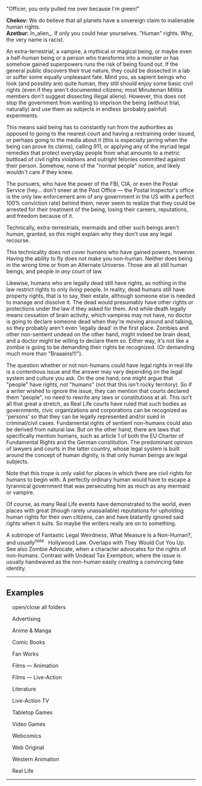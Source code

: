 "Officer, you only pulled me over because I'm green!"

**Chekov:** We do believe that all planets have a sovereign claim to inalienable human rights.  
**Azetbur:** In_alien_. If only you could hear yourselves. "Human" rights. Why, the very name is racist.

An extra-terrestrial, a vampire, a mythical or magical being, or maybe even a half-human being or a person who transforms into a monster or has somehow gained superpowers runs the risk of being found out. If the general public discovers their true nature, they could be dissected in a lab or suffer some equally unpleasant fate. Mind you, as sapient beings who look (and possibly are) quite human, they still should enjoy some basic civil rights (even if they aren't documented citizens; most Minuteman Militia members don't suggest dissecting illegal aliens). However, this does not stop the government from wanting to imprison the being (without trial, naturally) and use them as subjects in endless (probably painful) experiments.

This means said being has to constantly run from the authorities as opposed to going to the nearest court and having a restraining order issued, or perhaps going to the media about it (this is especially jarring when the being can prove its claims), calling 911, or applying any of the myriad legal remedies that protect everyday people from what amounts to a metric buttload of civil rights violations and outright felonies committed against their person. Somehow, none of the "normal people" notice, and likely wouldn't care if they knew.

The pursuers, who have the power of the FBI, CIA, or even the Postal Service (hey... don't sneer at the Post Office — the Postal Inspector's office is the only law enforcement arm of any government in the US with a perfect 100% conviction rate) behind them, never seem to realize that they could be arrested for their treatment of the being, losing their careers, reputations, and freedom because of it.

Technically, extra-terrestrials, mermaids and other such beings aren't _human_, granted, so _this_ might explain why they don't use any legal recourse.

This technicality does not cover humans who have gained powers, however. Having the ability to fly does not make you non-human. Neither does being in the wrong time or from an Alternate Universe. Those are all still human beings, and people in _any_ court of law.

Likewise, humans who are legally dead still have rights, as nothing in the law restrict rights to only _living_ people. In reality, dead humans still have property rights, that is to say, their estate, although someone else is needed to manage and dissolve it. The dead would presumably have other rights or protections under the law if they asked for them. And while death legally means cessation of brain activity, which vampires may not have, no doctor is going to declare someone dead when they're moving around and talking, so they probably aren't even 'legally dead' in the first place. Zombies and other non-sentient undead on the other hand, might indeed be brain dead, and a doctor might be willing to declare them so. Either way, it's not like a zombie is going to be demanding their rights be recognized. (Or demanding much more than "Braaains!!!").

The question whether or not non-humans could have legal rights in real life is a contentious issue and the answer may vary depending on the legal system and culture you ask. On the one hand, one might argue that "people" have rights, not "humans" (not that this isn't rocky territory). So if a writer wished to ignore the issue, they can mention that courts declared them "people", no need to rewrite any laws or constitutions at all. This isn't all that great a stretch, as Real Life courts have ruled that such bodies as governments, civic organizations and corporations can be recognized as 'persons' so that they can be legally represented and/or sued in criminal/civil cases. Fundamental rights of sentient non-humans could also be derived from natural law. But on the other hand, there are laws that specifically mention humans, such as article 1 of both the EU Charter of Fundamental Rights and the German constitution. The predominant opinion of lawyers and courts in the latter country, whose legal system is built around the concept of human dignity, is that only human beings are legal subjects.

Note that this trope is only valid for places in which there are civil rights for humans to begin with. A perfectly ordinary human would have to escape a tyrannical government that was persecuting him as much as any mermaid or vampire.

Of course, as many Real Life events have demonstrated to the world, even places with great (though rarely unassailable) reputations for upholding human rights for their own citizens, can and have blatantly ignored said rights when it suits. So maybe the writers really are on to something.

A subtrope of Fantastic Legal Weirdness, What Measure Is a Non-Human?, and _usually_<sup>note&nbsp;</sup>  Hollywood Law. Overlaps with They Would Cut You Up. See also Zombie Advocate, when a character advocates for the rights of non-humans. Contrast with Undead Tax Exemption, where the issue is usually handwaved as the non-human easily creating a convincing fake identity.

___

## Examples

    open/close all folders 

    Advertising 

    Anime & Manga 

    Comic Books 

    Fan Works 

    Films — Animation 

    Films — Live-Action 

    Literature 

    Live-Action TV 

    Tabletop Games 

    Video Games 

    Webcomics 

    Web Original 

    Western Animation 

    Real Life 

___